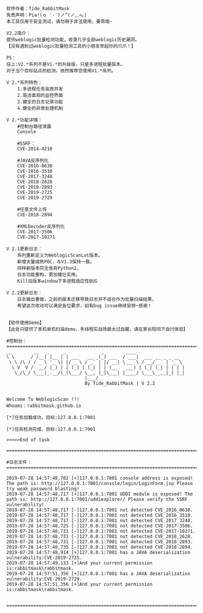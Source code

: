     软件作者：Tide_RabbitMask
    免责声明：Pia!(ｏ ‵-′)ノ”(ノ﹏<。)
    本工具仅用于安全测试，请勿用于非法使用，要乖哦~
        
    V2.2简介：
    提供weblogic批量检测功能，收录几乎全部weblogic历史漏洞。
    【没有遇到过weblogic批量检测工具的小朋友举起你的爪爪！】

	PS：
	综上:V2.*系列不是V1.*的升级版，只是多进程批量版本。
	对于当个目标站点的检测，依然推荐您使用V1.*系列。
	
	V 2.*系列特色：
        1.多进程任务高效并发
        2.简洁直观的监控界面
        3.健全的日志记录功能
        4.健全的异常处理机制
	
	V 2.*功能详情：
        #控制台路径泄露
        Console  
        
        #SSRF：
        CVE-2014-4210      
        
        #JAVA反序列化
        CVE-2016-0638  
        CVE-2016-3510   
        CVE-2017-3248   
        CVE-2018-2628 
        CVE-2018-2893
        CVE-2019-2725
        CVE-2019-2729
        
        #任意文件上传
        CVE-2018-2894   
        
        #XMLDecoder反序列化
        CVE-2017-3506
        CVE-2017-10271 
        
	V 2.1更新日志：
        系列重新定义为WeblogicScanLot版本。
        新增大量成熟POC，与V1.3保持一致。
        同样新版本完全舍弃Python2。
        日志功能重构，更加健壮实用。
        Kill旧版本window下多进程适应性BUG
	
	V 2.2更新日志：
        日志输出重做，之前的版本迁移导致日志并不适合作为批量扫描结果，
        希望这次改动可以满足各位要求，如有bug issue继续安排~感谢！


    【软件使用Demo】
	【此处只提供了本机单机扫描demo，多线程实战场面太过血腥，请在家长陪同下自行体验】
	
	#控制台：
    =========================================================================
	__        __   _     _             _        ____
	\ \      / /__| |__ | | ___   __ _(_) ___  / ___|  ___ __ _ _ __
	 \ \ /\ / / _ \ '_ \| |/ _ \ / _` | |/ __| \___ \ / __/ _` | '_ \
	  \ V  V /  __/ |_) | | (_) | (_| | | (__   ___) | (_| (_| | | | |
	   \_/\_/ \___|_.__/|_|\___/ \__, |_|\___| |____/ \___\__,_|_| |_|
	                             |___/
	                             By Tide_RabbitMask | V 2.2


	Welcome To WeblogicScan !!!
	Whoami：rabbitmask.github.io

	[*]任务加载成功，目标:127.0.0.1:7001

	[*]任务检测完成，目标:127.0.0.1:7001

	>>>>>End of task

    =========================================================================
	
	#日志文件：
    =========================================================================
	
	2019-07-28 14:57:48,702 [+]127.0.0.1:7001 console address is exposed! The path is: http://127.0.0.1:7001/console/login/LoginForm.jsp Please try weak password blasting!
	2019-07-28 14:57:48,717 [+]127.0.0.1:7001 UDDI module is exposed! The path is: http://127.0.0.1:7001/uddiexplorer/ Please verify the SSRF vulnerability!
	2019-07-28 14:57:48,717 [-]127.0.0.1:7001 not detected CVE_2016_0638.
	2019-07-28 14:57:48,717 [-]127.0.0.1:7001 not detected CVE_2016_3510.
	2019-07-28 14:57:48,717 [-]127.0.0.1:7001 not detected CVE_2017_3248.
	2019-07-28 14:57:48,725 [-]127.0.0.1:7001 not detected CVE-2017-3506.
	2019-07-28 14:57:48,731 [-]127.0.0.1:7001 not detected CVE-2017-10271.
	2019-07-28 14:57:48,731 [-]127.0.0.1:7001 not detected CVE_2018_2628.
	2019-07-28 14:57:48,731 [-]127.0.0.1:7001 not detected CVE_2018_2893.
	2019-07-28 14:57:48,735 [-]127.0.0.1:7001 not detected CVE-2018-2894.
	2019-07-28 14:57:48,914 [+]127.0.0.1:7001 has a JAVA deserialization vulnerability:CVE-2019-2725.
	2019-07-28 14:57:49,133 [+]And your current permission is:rabbitmask\rabbitmask.
	2019-07-28 14:57:51,356 [+]127.0.0.1:7001 has a JAVA deserialization vulnerability:CVE-2019-2729.
	2019-07-28 14:57:51,356 [+]And your current permission is:rabbitmask\rabbitmask.


	=========================================================================
